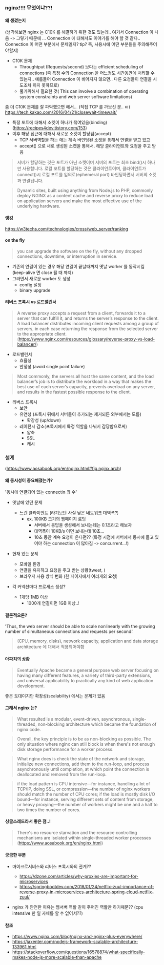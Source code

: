 ### nginx!!!! 무엇이냐??!

#### 왜 생겼는지
(생각해보면 nginx 는 C10K 를 해결하기 위한 것도 있는데.. 여기서 Connection 이 나옴 -> 그렇기 때문에 ... Connection 에 대해서도 이야기를 해야 할 것 같다.. Connection 이 어떤 부분에서 문제일지? tip? 즉, 사용시에 어떤 부분들을 주의해주어야할지)

- C10K 문제
    - Throughtput (Requests/second) 보다는 efficient scheduling of connections (즉 특정 수의 Connection 을 어느정도 시간동안에 처리할 수 있는지.. 예를들어 Connection 이 비어지지 않으면.. 다른 요청들이 연결을 시도조차 하지 못하므로)
    - 풀기위해서 필요한 것( This can involve a combination of operating system constraints and web server software limitations)

좀 더 C10K 문제를 잘 파악했으면 해서... (직접 TCP 를 까보신 분.. ㄸ)
https://tech.kakao.com/2016/04/21/closewait-timewait/

- 특정 포트에 대해서 소켓이 하나가 묶여있음(binding) (https://recipes4dev.tistory.com/153)
- 이후 해당 접근에 대해서 새로운 소켓이 할당됨(accept) 
    - TCP 서버역할을 하는 애는 계속 바인딩된 소켓을 통해서 연결을 받고 있고
    - accept() 으로 새로 생성된 소켓을 통해서. 해당 클라이언트와 요청을 주고 받음

> 서버가 할당하는 것은 포트가 아닌 소켓이며 서버의 포트는 최초 bind()시 하나만 사용합니다. 로컬 포트를 할당하는 것은 클라이언트이며, 클라이언트가 connect()시 로컬 포트를 임의로(ephemeral port) 바인딩하면서 서버의 소켓과 연결됩니다.

> Dynamic sites, built using anything from Node.js to PHP, commonly deploy NGINX as a content cache and reverse proxy to reduce load on application servers and make the most effective use of the underlying hardware.


#### 랭킹
https://w3techs.com/technologies/cross/web_server/ranking


#### on the fly
>  you can upgrade the software on the fly, without any dropped connections, downtime, or interruption in service.

- 기존의 연결이 있는 경우 해당 연결이 끝날때까지 옛날 worker 를 동작시킴 (keep-alive 면 close 될 때 까지)
- 그러면서 새로운 worker 도 생성
    - config 설정
    - binary upgrade


#### 리버스 프록시 vs 로드밸런서
> A reverse proxy accepts a request from a client, forwards it to a server that can fulfill it, and returns the server’s response to the client.
A load balancer distributes incoming client requests among a group of servers, in each case returning the response from the selected server to the appropriate client.
(https://www.nginx.com/resources/glossary/reverse-proxy-vs-load-balancer/)

- 로드밸런서
    - 효율성
    - 안정성 (avoid single point failure)

> Most commonly, the servers all host the same content, and the load balancer’s job is to distribute the workload in a way that makes the best use of each server’s capacity, prevents overload on any server, and results in the fastest possible response to the client.

- 리버스 프록시
    - 보안
    - 유연성 (프록시 뒤에서 서버들이 추가되는 제거되든 외부에서는 모름)
        - 확장성 (up/down)
    - 레이턴시 감소(프록시에서 특정 역할을 나눠서 감당함으로써)
        - 압축
        - SSL
        - 캐시


### 설계
(https://www.aosabook.org/en/nginx.html#fig.nginx.arch)

#### 왜 동시성이 중요해졌는가?

'동시에 연결되어 있는 connectin 의 수'
- 옛날에 있던 문제
    - 느린 클라이언트 (라기보단 사실 낮은 네트워크 대역폭?)
        - ex. 100KB 크기의 웹페이지 로딩
            - 서버에서 응답을 생성해서 보내는데는 0.1초라고 해보자
            - 대역폭이 10KB/s 이면 보내는데 10초...
            - 10초 동안 계속 요청이 온다면?? (특정 시점에 서버에서 동시에 들고 있어야 하는 connection 이 많아짐 -> concurrent...!)

- 현재 있는 문제
    - 모바일 환경
    - 연결을 유지하고 요청을 주고 받는 상황(tweet, )
    - 브라우저 사용 방식 변화 (한 페이지에서 여러개의 요청)

- 각 커넥션마다 프로세스 생성?
    - 1개당 1MB 이상
        - 1000개 연결이면 1GB 이상..!

#### 결론적으론?
'Thus, the web server should be able to scale nonlinearly with the growing number of simultaneous connections and requests per second.'

> (CPU, memory, disks), network capacity, application and data storage architecture 에 대해서 적용되어야함

#### 아파치의 상황
> Eventually Apache became a general purpose web server focusing on having many different features, a variety of third-party extensions, and universal applicability to practically any kind of web application development. 

좋은 토대이지만 확장성(scalability) 에서는 문제가 있음 

#### 그래서 nginx 는?
> What resulted is a modular, event-driven, asynchronous, single-threaded, non-blocking architecture which became the foundation of nginx code.

> Overall, the key principle is to be as non-blocking as possible. The only situation where nginx can still block is when there's not enough disk storage performance for a worker process.

> What nginx does is check the state of the network and storage, initialize new connections, add them to the run-loop, and process asynchronously until completion, at which point the connection is deallocated and removed from the run-loop. 

>  if the load pattern is CPU intensive—for instance, handling a lot of TCP/IP, doing SSL, or compression—the number of nginx workers should match the number of CPU cores; if the load is mostly disk I/O bound—for instance, serving different sets of content from storage, or heavy proxying—the number of workers might be one and a half to two times the number of cores.


#### 싱글스레드라서 좋은 점..!
>  There's no resource starvation and the resource controlling mechanisms are isolated within single-threaded worker processes
(https://www.aosabook.org/en/nginx.html)


#### 궁금한 부분
- 마이크로서비스와 리버스 프록시와의 관계??
    - https://dzone.com/articles/why-proxies-are-important-for-microservices
    - https://springbootdev.com/2018/01/24/netflix-zuul-importance-of-reverse-proxy-in-microservices-architecture-spring-cloud-netflix-zuul/

- nginx 가 안전한 이유는 웹서버 역할 같이 주어진 역할만 하기때문?? (cpu intensive 한 일 자체를 할 수 없어서??)


#### 참조
- https://www.nginx.com/blog/nginx-and-nginx-plus-everywhere/
- https://jaxenter.com/nodejs-framework-scalable-architecture-133961.html
- https://stackoverflow.com/questions/16578874/what-specifically-makes-node-js-more-scalable-than-apache 